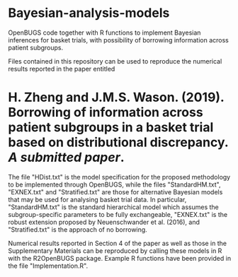 # Bayesian-analysis-models

OpenBUGS code together with R functions to implement Bayesian inferences for basket trials, with possibility of borrowing information across patient subgroups.

Files contained in this repository can be used to reproduce the numerical results reported in the paper entitled
# H. Zheng and J.M.S. Wason. (2019). Borrowing of information across patient subgroups in a basket trial based on distributional discrepancy. *A submitted paper*.

The file "HDist.txt" is the model specification for the proposed methodology to be implemented through OpenBUGS, while the files "StandardHM.txt", "EXNEX.txt" and "Stratified.txt" are those for alternative Bayesian models that may be used for analysing basket trial data. In particular, "StandardHM.txt" is the standard hierarchical model which assumes the subgroup-specific parameters to be fully exchangeable, "EXNEX.txt" is the robust extension proposed by Neuenschwander et al. (2016), and "Stratified.txt" is the approach of no borrowing. 

Numerical results reported in Section 4 of the paper as well as those in the Supplementary Materials can be reproduced by calling these models in R with the R2OpenBUGS package. Example R functions have been provided in the file "Implementation.R".
